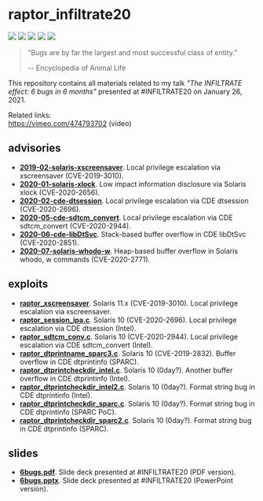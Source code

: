 # raptor_infiltrate20
[![](https://img.shields.io/github/stars/0xdea/raptor_infiltrate20.svg?color=yellow)](https://github.com/0xdea/raptor_infiltrate20)
[![](https://img.shields.io/github/forks/0xdea/raptor_infiltrate20.svg?color=green)](https://github.com/0xdea/raptor_infiltrate20)
[![](https://img.shields.io/github/watchers/0xdea/raptor_infiltrate20.svg?color=red)](https://github.com/0xdea/raptor_infiltrate20)
[![](https://img.shields.io/badge/twitter-%400xdea-blue.svg)](https://twitter.com/0xdea)
[![](https://img.shields.io/badge/mastodon-%40raptor-purple.svg)](https://infosec.exchange/@raptor)

> "Bugs are by far the largest and most successful class of entity."
>
> -- Encyclopedia of Animal Life

This repository contains all materials related to my talk *"The INFILTRATE effect: 6 bugs in 6 months"* presented at #INFILTRATE20 on January 26, 2021.

Related links:  
https://vimeo.com/474793702 (video)  

## advisories
* [**2019-02-solaris-xscreensaver**](https://github.com/0xdea/raptor_infiltrate20/blob/main/advisories/2019-02-solaris-xscreensaver.txt). Local privilege escalation via xscreensaver (CVE-2019-3010).
* [**2020-01-solaris-xlock**](https://github.com/0xdea/raptor_infiltrate20/blob/main/advisories/2020-01-solaris-xlock.txt). Low impact information disclosure via Solaris xlock (CVE-2020-2656).
* [**2020-02-cde-dtsession**](https://github.com/0xdea/raptor_infiltrate20/blob/main/advisories/2020-02-cde-dtsession.txt). Local privilege escalation via CDE dtsession (CVE-2020-2696).
* [**2020-05-cde-sdtcm_convert**](https://github.com/0xdea/raptor_infiltrate20/blob/main/advisories/2020-05-cde-sdtcm_convert.txt). Local privilege escalation via CDE sdtcm_convert (CVE-2020-2944).
* [**2020-06-cde-libDtSvc**](https://github.com/0xdea/raptor_infiltrate20/blob/main/advisories/2020-06-cde-libDtSvc.txt). Stack-based buffer overflow in CDE libDtSvc (CVE-2020-2851).
* [**2020-07-solaris-whodo-w**](https://github.com/0xdea/raptor_infiltrate20/blob/main/advisories/2020-07-solaris-whodo-w.txt). Heap-based buffer overflow in Solaris whodo, w commands (CVE-2020-2771).

## exploits
* [**raptor_xscreensaver**](https://github.com/0xdea/raptor_infiltrate20/blob/main/exploits/raptor_xscreensaver). Solaris 11.x (CVE-2019-3010). Local privilege escalation via xscreensaver.
* [**raptor_session_ipa.c**](https://github.com/0xdea/raptor_infiltrate20/blob/main/exploits/raptor_dtsession_ipa.c). Solaris 10 (CVE-2020-2696). Local privilege escalation via CDE dtsession (Intel).
* [**raptor_sdtcm_conv.c**](https://github.com/0xdea/raptor_infiltrate20/blob/main/exploits/raptor_sdtcm_conv.c). Solaris 10 (CVE-2020-2944). Local privilege escalation via CDE sdtcm_convert (Intel).
* [**raptor_dtprintname_sparc3.c**](https://github.com/0xdea/raptor_infiltrate20/blob/main/exploits/raptor_dtprintname_sparc3.c). Solaris 10 (CVE-2019-2832). Buffer overflow in CDE dtprintinfo (SPARC).
* [**raptor_dtprintcheckdir_intel.c**](https://github.com/0xdea/raptor_infiltrate20/blob/main/exploits/raptor_dtprintcheckdir_intel.c). Solaris 10 (0day?). Another buffer overflow in CDE dtprintinfo (Intel).
* [**raptor_dtprintcheckdir_intel2.c**](https://github.com/0xdea/raptor_infiltrate20/blob/main/exploits/raptor_dtprintcheckdir_intel2.c). Solaris 10 (0day?). Format string bug in CDE dtprintinfo (Intel).
* [**raptor_dtprintcheckdir_sparc.c**](https://github.com/0xdea/raptor_infiltrate20/blob/main/exploits/raptor_dtprintcheckdir_sparc.c). Solaris 10 (0day?). Format string bug in CDE dtprintinfo (SPARC PoC).
* [**raptor_dtprintcheckdir_sparc2.c**](https://github.com/0xdea/raptor_infiltrate20/blob/main/exploits/raptor_dtprintcheckdir_sparc2.c). Solaris 10 (0day?). Format string bug in CDE dtprintinfo (SPARC).

## slides
* [**6bugs.pdf**](https://github.com/0xdea/raptor_infiltrate20/blob/main/slides/6bugs.pdf). Slide deck presented at #INFILTRATE20 (PDF version).
* [**6bugs.pptx**](https://github.com/0xdea/raptor_infiltrate20/blob/main/slides/6bugs.pptx). Slide deck presented at #INFILTRATE20 (PowerPoint version).
